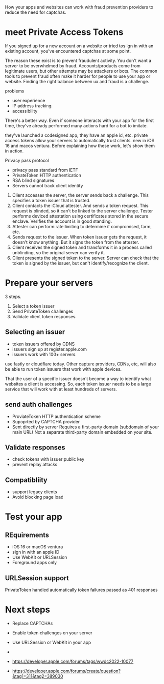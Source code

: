 How your apps and websites can work with fraud prevention providers to reduce the need for captchas.
# meet Private Access Tokens
If you signed up for a new account on a website or tried tos ign in with an existing account, you've encountered captchas at some point.

The reason these exist is to prevent fraudulent activity.
You don't want a server to be overwhelmed by fraud.  Accounts/products come from legitimate users, but other attempts may be attackers or bots.
The common tools to prevent fraud often make it harder for people to use your app or website.  Finding the right balance between ux and fraud is a challenge.

problems
* user experience
* IP address tracking
* accessibility

There's a better way.  Even if someone interacts with your app for the first time, they've already performed many actions hard for a bot to imitate.

they've launched a codesigned app, they have an apple id, etc.  private access tokens allow your servers to automatically trust clients.  new in iOS 16 and macos ventura.  Before explaining how these work, let's show them in action.

Privacy pass protocol
* privacy pass standard from IETF
* PrivateToken HTTP authentication
* RSA blind signatures
* Servers cannot track client identity

1.  Client accesses the server, the server sends back a challenge.  This specifies a token issuer that is trusted.
2. Client contacts the iCloud attester.  And sends a token request.  This request is blinded, so it can't be linked to the server challenge.  Tester performs deviced attestation using certificates stored in the secure enclave.  Verifies the account is in good standing.
3. Attester can perform rate limiting to determine if compromised, farm, etc.
4. Sends request to the issuer.  When token issuer gets the request, it doesn't know anything.  But it signs the token from the attester.  
5. Client receives the signed token and transforms it in a process called unblinding, so the original server can verify it.
6. Client presents the signed token to the server.  Server can check that the token is signed by the issuer, but can't identify/recognize the client.

# Prepare your servers
3 steps.
1.  Select a token issuer
2. Send PrivateToken challenges
3. Validate client token responses


## Selecting an issuer
* token issuers offered by CDNS
* issuers sign up at register.apple.com
* issuers work with 100+ servers

use fastly or cloudflare today.  Other capture providers, CDNs, etc, will also be able to run token issuers that work with apple devices.  

That the user of a specific issuer doesn't become a way to identify what websites a client is accessing.  So, each token issuer needs to be a large service that will work with at least hundreds of servers.

## send auth challenges
* ProviateToken HTTP authentication scheme
* Supoprted by CAPTCHA provider
* Sent directly by server
Requires a first-party domain (subdomain of your main URL)
Not a separate third-party domain embedded on your site.

## Validate responses
* check tokens with issuer public key
* prevent replay attacks

## Compatibliity
* support legacy clients
* Avoid blocking page load

# Test your app
## REquirements
* iOS 16 or macOS ventura
* sign in with an apple ID
* Use WebKit or URLSession
* Foreground apps only

## URLSession support
PrivateToken handled automatically
token failures passed as 401 responses

# Next steps
* Replace CAPTCHAs
* Enable token challenges on your server
* Use URLSession or WebKit in your app
* 



* https://developer.apple.com/forums/tags/wwdc2022-10077
* https://developer.apple.com/forums/create/question?&tag1=311&tag2=389030
